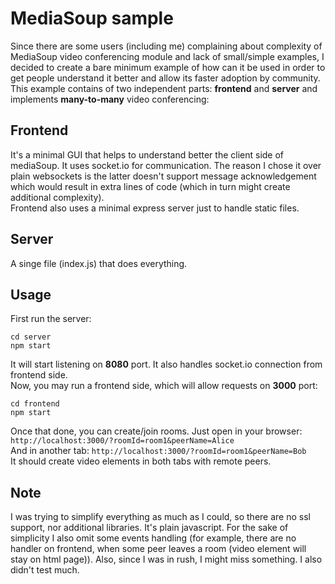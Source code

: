 MediaSoup sample
================
Since there are some users (including me) complaining about complexity of MediaSoup video conferencing module and lack of small/simple examples, I decided to create a bare minimum example of how can it be used in order to get people understand it better and allow its faster adoption by community.  
This example contains of two independent parts: **frontend** and **server** and implements **many-to-many** video conferencing:

Frontend
--------
It's a minimal GUI that helps to understand better the client side of mediaSoup. It uses socket.io for communication. The reason I chose it over plain websockets is the latter doesn't support message acknowledgement which would result in extra lines of code (which in turn might create additional complexity).  
Frontend also uses a minimal express server just to handle static files.

Server
------
A singe file (index.js) that does everything.

Usage
-----
First run the server:
```
cd server
npm start
```
It will start listening on **8080** port. It also handles socket.io connection from frontend side.  
Now, you may run a frontend side, which will allow requests on **3000** port:
```
cd frontend
npm start
```
Once that done, you can create/join rooms. Just open in your browser:
`http://localhost:3000/?roomId=room1&peerName=Alice`  
And in another tab:
`http://localhost:3000/?roomId=room1&peerName=Bob`  
It should create video elements in both tabs with remote peers.


Note
----
I was trying to simplify everything as much as I could, so there are no ssl support, nor additional libraries. It's plain javascript. For the sake of simplicity I also omit some events handling (for example, there are no handler on frontend, when some peer leaves a room (video element will stay on html page)). Also, since I was in rush, I might miss something. I also didn't test much.

